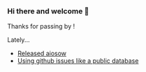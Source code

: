 ### Hi there and welcome 👋

Thanks for passing by ! 

Lately...

- [Released aiosow](https://github.com/exorde-labs/aiosow/discussions/5)
- [Using github issues like a public database](https://github.com/6r17/6r17/issues/1)
